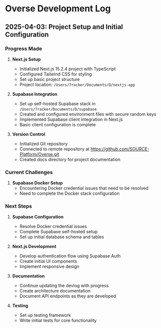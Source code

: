 # Overse Development Log

## 2025-04-03: Project Setup and Initial Configuration

### Progress Made

1. **Next.js Setup**
   - Initialized Next.js 15.2.4 project with TypeScript
   - Configured Tailwind CSS for styling
   - Set up basic project structure
   - Project location: `/Users/7racker/Documents/O/nextjs-app`

2. **Supabase Integration**
   - Set up self-hosted Supabase stack in `/Users/7racker/Documents/O/supabase`
   - Created and configured environment files with secure random keys
   - Implemented Supabase client integration in Next.js
   - Basic client configuration is complete

3. **Version Control**
   - Initialized Git repository
   - Connected to remote repository at https://github.com/SOURCE-Platform/Overse.git
   - Created docs directory for project documentation

### Current Challenges

1. **Supabase Docker Setup**
   - Encountering Docker credential issues that need to be resolved
   - Need to complete the Docker stack configuration

### Next Steps

1. **Supabase Configuration**
   - Resolve Docker credential issues
   - Complete Supabase self-hosted setup
   - Set up initial database schema and tables

2. **Next.js Development**
   - Develop authentication flow using Supabase Auth
   - Create initial UI components
   - Implement responsive design

3. **Documentation**
   - Continue updating the devlog with progress
   - Create architecture documentation
   - Document API endpoints as they are developed

4. **Testing**
   - Set up testing framework
   - Write initial tests for core functionality
